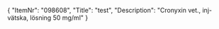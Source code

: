 {
  "ItemNr": "098608",
  "Title": "test",
  "Description": "Cronyxin vet., inj-vätska, lösning 50 mg/ml"
}